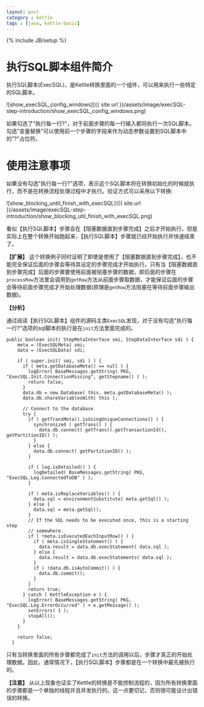 ```yaml
---
layout: post
category : kettle
tags : [java, kettle-basic]
---
```

{% include JB/setup %}

# 执行SQL脚本组件简介

执行SQL脚本(ExecSQL)，是Kettle转换里面的一个组件，可以用来执行一些特定的SQL脚本。

![show_execSQL_config_windows]({{ site.url }}/assets/image/execSQL-step-introduction/show_execSQL_config_windows.png)

如果勾选了"执行每一行?"，对于前面步骤的每一行输入都将执行一次SQL脚本。勾选"变量替换"可以使用前一个步骤的字段来作为动态参数设置到SQL脚本中的"?"占位符。

# 使用注意事项

如果没有勾选"执行每一行?"选项，表示这个SQL脚本将在转换初始化的时候就执行，而不是在转换流程处理过程中才执行。验证方式可以采用以下转换:

![show_blocking_until_finish_with_execSQL]({{ site.url }}/assets/image/execSQL-step-introduction/show_blocking_util_finish_with_execSQL.png)

看似【执行SQL脚本】步骤会在【阻塞数据直到步骤完成】之后才开始执行，但是实际上在整个转换开始跑起来，【执行SQL脚本】步骤就已经开始执行并快速结束了。

**【扩展】** 这个转换例子同时证明了即使是使用了【阻塞数据直到步骤完成】，也不能完全保证后面的步骤会等待其设定的步骤完成才开始执行。只有当【阻塞数据直到步骤完成】后面的步骤要使用前面被阻塞步骤的数据，即后面的步骤在`processRow`方法里会调用到`getRow`方法从前面步骤取数据，才能保证后面的步骤会等待前面步骤完成才开始处理数据(原理是`getRow`方法阻塞在等待前面步骤输出数据)。

**【分析】**

通过阅读【执行SQL脚本】组件的源码主类`ExecSQL`发现，对于没有勾选"执行每一行?"选项的sql脚本的执行是在`init`方法里面完成的。

	public boolean init( StepMetaInterface smi, StepDataInterface sdi ) {
	    meta = (ExecSQLMeta) smi;
	    data = (ExecSQLData) sdi;
	
	    if ( super.init( smi, sdi ) ) {
	      if ( meta.getDatabaseMeta() == null ) {
	        logError( BaseMessages.getString( PKG, "ExecSQL.Init.ConnectionMissing", getStepname() ) );
	        return false;
	      }
	      data.db = new Database( this, meta.getDatabaseMeta() );
	      data.db.shareVariablesWith( this );
	
	      // Connect to the database
	      try {
	        if ( getTransMeta().isUsingUniqueConnections() ) {
	          synchronized ( getTrans() ) {
	            data.db.connect( getTrans().getTransactionId(), getPartitionID() );
	          }
	        } else {
	          data.db.connect( getPartitionID() );
	        }
	
	        if ( log.isDetailed() ) {
	          logDetailed( BaseMessages.getString( PKG, "ExecSQL.Log.ConnectedToDB" ) );
	        }
	
	        if ( meta.isReplaceVariables() ) {
	          data.sql = environmentSubstitute( meta.getSql() );
	        } else {
	          data.sql = meta.getSql();
	        }
	        // If the SQL needs to be executed once, this is a starting step
	        // somewhere.
	        if ( !meta.isExecutedEachInputRow() ) {
	          if ( meta.isSingleStatement() ) {
	            data.result = data.db.execStatement( data.sql );
	          } else {
	            data.result = data.db.execStatements( data.sql );
	          }
	          if ( !data.db.isAutoCommit() ) {
	            data.db.commit();
	          }
	        }
	        return true;
	      } catch ( KettleException e ) {
	        logError( BaseMessages.getString( PKG, "ExecSQL.Log.ErrorOccurred" ) + e.getMessage() );
	        setErrors( 1 );
	        stopAll();
	      }
	    }
	
	    return false;
	  }

只有当转换里面的所有步骤都完成了`init`方法的调用以后，步骤才真正的开始处理数据。因此，通常情况下，【执行SQL脚本】步骤都是在一个转换中最先被执行的。

**【注意】** 从以上现象也证实了Kettle的转换是不能控制流程的，因为所有转换里面的步骤都是一个单独的线程并且并发执行的。这一点要切记，否则很可能设计出错误的转换。